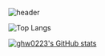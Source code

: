![header](https://capsule-render.vercel.app/api?type=waving&color=auto&height=250&section=header&text=Hi%20There&fontSize=70&animation=fadeIn&fontAlignY=45)

![Top Langs](https://github-readme-stats.vercel.app/api/top-langs/?username=ghw0223&layout=compact&theme=dark)

[![ghw0223's GitHub stats](https://github-readme-stats.vercel.app/api?username=ghw0223&show_icons=true&theme=dark)](https://github.com/ghw0223/github-readme-stats)